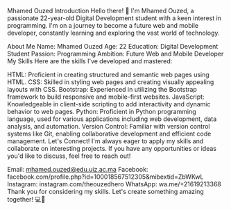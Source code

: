 Mhamed Ouzed
Introduction
Hello there! 👋 I'm Mhamed Ouzed, a passionate 22-year-old Digital Development student with a keen interest in programming. I'm on a journey to become a future web and mobile developer, constantly learning and exploring the vast world of technology.

About Me
Name: Mhamed Ouzed
Age: 22
Education: Digital Development Student
Passion: Programming
Ambition: Future Web and Mobile Developer
My Skills
Here are the skills I've developed and mastered:

HTML: Proficient in creating structured and semantic web pages using HTML.
CSS: Skilled in styling web pages and creating visually appealing layouts with CSS.
Bootstrap: Experienced in utilizing the Bootstrap framework to build responsive and mobile-first websites.
JavaScript: Knowledgeable in client-side scripting to add interactivity and dynamic behavior to web pages.
Python: Proficient in Python programming language, used for various applications including web development, data analysis, and automation.
Version Control: Familiar with version control systems like Git, enabling collaborative development and efficient code management.
Let's Connect!
I'm always eager to apply my skills and collaborate on interesting projects. If you have any opportunities or ideas you'd like to discuss, feel free to reach out!

Email: mhamed.ouzed@edu.uiz.ac.ma
Facebook: facebook.com/profile.php?id=100018567512305&mibextid=ZbWKwL
Instagram: instagram.com/theouzedhero
WhatsApp: wa.me/+21619213368
Thank you for considering my skills. Let's create something amazing together! 💻🚀
